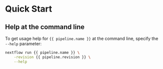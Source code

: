 # Quick Start

## Help at the command line

To get usage help for `{{ pipeline.name }}` at the command line, specify the `--help` parameter:

```bash title="Terminal"
nextflow run {{ pipeline.name }} \
    -revision {{ pipeline.revision }} \
    --help
```

